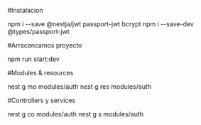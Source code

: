 #Instalacion

npm i --save @nestja/jwt passport-jwt bcrypt
npm i --save-dev @types/passport-jwt

#Arracancamos proyecto

npm run start:dev

#Modules & resources 

nest g mo modules/auth
nest g res modules/auth

#Controllers y services

nest g co modules/auth
nest g s modules/auth
